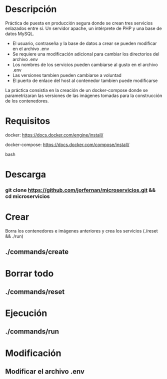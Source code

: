 # Descripción

Práctica de puesta en producción segura donde se crean tres servicios enlazados entre si. Un servidor apache, un intérprete de PHP y una base de datos MySQL.

- El usuario, contraseña y la base de datos a crear se pueden modificar en el archivo .env
- Se requiere una modificación adicional para cambiar los directorios del archivo .env
- Los nombres de los servicios pueden cambiarse al gusto en el archivo .env
- Las versiones tambien pueden cambiarse a voluntad
- El puerto de enlace del host al contenedor tambien puede modificarse

La práctica consistia en la creación de un docker-compose donde se parametrizaran las versiones de las imágenes tomadas para la construcción de los contenedores.

# Requisitos
docker: https://docs.docker.com/engine/install/

docker-compose: https://docs.docker.com/compose/install/

bash

# Descarga
###    git clone https://github.com/jorfernan/microservicios.git && cd microservicios

# Crear
Borra los contenedores e imágenes anteriores y crea los servicios (./reset && ./run)

##    ./commands/create

# Borrar todo
##    ./commands/reset

# Ejecución
##    ./commands/run

# Modificación
##    Modificar el archivo **.env**
